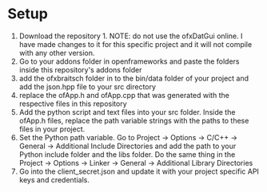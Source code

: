 # Setup
  1. Download the repository 
    1. NOTE: do not use the ofxDatGui online. I have made changes to it for this specific project and it will not compile with any other version. 
  2. Go to your addons folder in openframeworks and paste the folders inside this repository's addons folder
  3. add the ofxbraitsch folder in to the bin/data folder of your project and add the json.hpp file to your src directory
  4. replace the ofApp.h and ofApp.cpp that was generated with the respective files in this repository
  5. Add the python script and text files into your src folder. Inside the ofApp.h files, replace the path variable strings with the paths to these files in your project. 
  6. Set the Python path variable. Go to Project -> Options -> C/C++ -> General -> Additional Include Directories and add the path to your Python include folder and the libs folder. Do the same thing in the Project -> Options -> Linker -> General -> Additional Library Directories
  7. Go into the client_secret.json and update it with your project specific API keys and credentials.  
  
  
